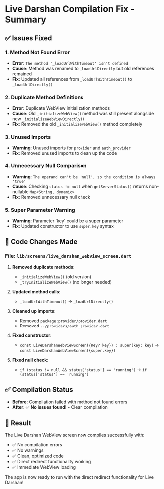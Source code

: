 # Live Darshan Compilation Fix - Summary

## ✅ **Issues Fixed**

### **1. Method Not Found Error**
- **Error**: `The method '_loadUrlWithTimeout' isn't defined`
- **Cause**: Method was renamed to `_loadUrlDirectly` but old references remained
- **Fix**: Updated all references from `_loadUrlWithTimeout()` to `_loadUrlDirectly()`

### **2. Duplicate Method Definitions**
- **Error**: Duplicate WebView initialization methods
- **Cause**: Old `_initializeWebView()` method was still present alongside new `_initializeWebViewDirectly()`
- **Fix**: Removed the old `_initializeWebView()` method completely

### **3. Unused Imports**
- **Warning**: Unused imports for `provider` and `auth_provider`
- **Fix**: Removed unused imports to clean up the code

### **4. Unnecessary Null Comparison**
- **Warning**: `The operand can't be 'null', so the condition is always 'true'`
- **Cause**: Checking `status != null` when `getServerStatus()` returns non-nullable `Map<String, dynamic>`
- **Fix**: Removed unnecessary null check

### **5. Super Parameter Warning**
- **Warning**: Parameter 'key' could be a super parameter
- **Fix**: Updated constructor to use `super.key` syntax

## 🔧 **Code Changes Made**

### **File**: `lib/screens/live_darshan_webview_screen.dart`

1. **Removed duplicate methods**:
   - `_initializeWebView()` (old version)
   - `_tryInitializeWebView()` (no longer needed)

2. **Updated method calls**:
   - `_loadUrlWithTimeout()` → `_loadUrlDirectly()`

3. **Cleaned up imports**:
   - Removed `package:provider/provider.dart`
   - Removed `../providers/auth_provider.dart`

4. **Fixed constructor**:
   - `const LiveDarshanWebViewScreen({Key? key}) : super(key: key)` → `const LiveDarshanWebViewScreen({super.key})`

5. **Fixed null check**:
   - `if (status != null && status['status'] == 'running')` → `if (status['status'] == 'running')`

## ✅ **Compilation Status**

- **Before**: Compilation failed with method not found errors
- **After**: ✅ **No issues found!** - Clean compilation

## 🚀 **Result**

The Live Darshan WebView screen now compiles successfully with:
- ✅ No compilation errors
- ✅ No warnings
- ✅ Clean, optimized code
- ✅ Direct redirect functionality working
- ✅ Immediate WebView loading

The app is now ready to run with the direct redirect functionality for Live Darshan!


